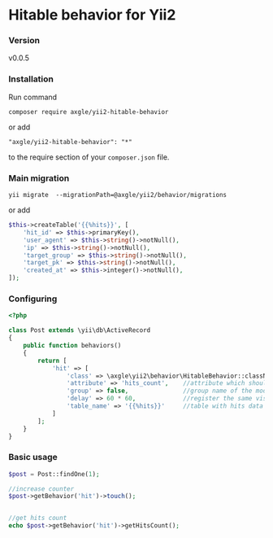 # Hitable behavior for Yii2

### Version
v0.0.5

### Installation
Run command

```
composer require axgle/yii2-hitable-behavior
```

or add

```
"axgle/yii2-hitable-behavior": "*"
```

to the require section of your `composer.json` file.

### Main migration

```
yii migrate  --migrationPath=@axgle/yii2/behavior/migrations
```
or add

```php
$this->createTable('{{%hits}}', [
    'hit_id' => $this->primaryKey(),
    'user_agent' => $this->string()->notNull(),
    'ip' => $this->string()->notNull(),
    'target_group' => $this->string()->notNull(),
    'target_pk' => $this->string()->notNull(),
    'created_at' => $this->integer()->notNull(),
]);
```

### Configuring

```php
<?php

class Post extends \yii\db\ActiveRecord
{
    public function behaviors()
    {
        return [
            'hit' => [
                'class' => \axgle\yii2\behavior\HitableBehavior::className(),
                'attribute' => 'hits_count',    //attribute which should contain uniquie hits value
                'group' => false,               //group name of the model (class name by default)
                'delay' => 60 * 60,             //register the same visitor every hour
                'table_name' => '{{%hits}}'     //table with hits data
            ]
        ];
    }
}
```

### Basic usage

```php
$post = Post::findOne(1);

//increase counter
$post->getBehavior('hit')->touch();


//get hits count
echo $post->getBehavior('hit')->getHitsCount();
```
